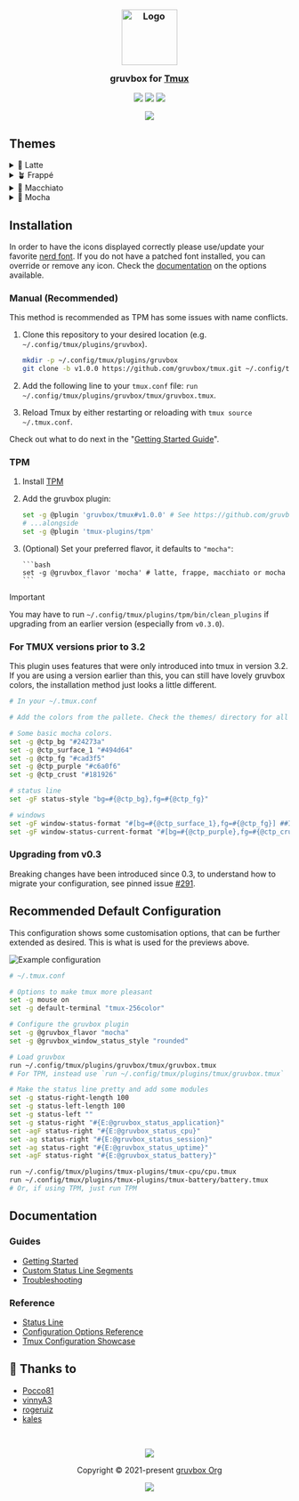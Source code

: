 <!-- markdownlint-disable -->
<h3 align="center">
 <img src="https://raw.githubusercontent.com/gruvbox/gruvbox/main/assets/logos/exports/1544x1544_circle.png" width="100" alt="Logo"/><br/>
 <img src="https://raw.githubusercontent.com/gruvbox/gruvbox/main/assets/misc/transparent.png" height="30" width="0px"/>
 gruvbox for <a href="https://github.com/tmux/tmux">Tmux</a>
 <img src="https://raw.githubusercontent.com/gruvbox/gruvbox/main/assets/misc/transparent.png" height="30" width="0px"/>
</h3>

<p align="center">
    <a href="https://github.com/gruvbox/tmux/stargazers"><img src="https://img.shields.io/github/stars/gruvbox/tmux?colorA=363a4f&colorB=b7bdf8&style=for-the-badge"></a>
    <a href="https://github.com/gruvbox/tmux/issues"><img src="https://img.shields.io/github/issues/gruvbox/tmux?colorA=363a4f&colorB=f5a97f&style=for-the-badge"></a>
    <a href="https://github.com/gruvbox/tmux/contributors"><img src="https://img.shields.io/github/contributors/gruvbox/tmux?colorA=363a4f&colorB=a6da95&style=for-the-badge"></a>
</p>

<p align="center">
  <img src="./assets/preview.webp"/>
</p>
<!-- markdownlint-enable -->

## Themes

<details>
<summary>🌻 Latte</summary>

![Latte Flavor Preview](./assets/latte.webp)

</details>
<details>
<summary>🪴 Frappé</summary>

![Frappe Flavor Preview](./assets/frappe.webp)

</details>
<details>
<summary>🌺 Macchiato</summary>

![Macchiato Flavor Preview](./assets/macchiato.webp)

</details>
<details>
<summary>🌿 Mocha</summary>

![Mocha Flavor Preview](./assets/mocha.webp)

</details>

## Installation

In order to have the icons displayed correctly please use/update your favorite
[nerd font](https://www.nerdfonts.com/font-downloads).
If you do not have a patched font installed, you can override or remove any
icon. Check the [documentation](./docs/reference/configuration.md) on the
options available.

### Manual (Recommended)

This method is recommended as TPM has some issues with name conflicts.

<!-- x-release-please-start-version -->

1. Clone this repository to your desired location (e.g.
   `~/.config/tmux/plugins/gruvbox`).

   ```bash
   mkdir -p ~/.config/tmux/plugins/gruvbox
   git clone -b v1.0.0 https://github.com/gruvbox/tmux.git ~/.config/tmux/plugins/gruvbox/tmux
   ```

1. Add the following line to your `tmux.conf` file:
   `run ~/.config/tmux/plugins/gruvbox/tmux/gruvbox.tmux`.
1. Reload Tmux by either restarting or reloading with `tmux source ~/.tmux.conf`.
<!-- x-release-please-end -->

Check out what to do next in the "[Getting Started Guide](./docs/tutorials/01-getting-started.md)".

### TPM

<!-- x-release-please-start-version -->

1.  Install [TPM](https://github.com/tmux-plugins/tpm)
1.  Add the gruvbox plugin:

    ```bash
    set -g @plugin 'gruvbox/tmux#v1.0.0' # See https://github.com/gruvbox/tmux/tags for additional tags
    # ...alongside
    set -g @plugin 'tmux-plugins/tpm'
    ```

1.  (Optional) Set your preferred flavor, it defaults to `"mocha"`:

        ```bash
        set -g @gruvbox_flavor 'mocha' # latte, frappe, macchiato or mocha
        ```

    <!-- x-release-please-end -->

> [!IMPORTANT]
> You may have to run `~/.config/tmux/plugins/tpm/bin/clean_plugins`
> if upgrading from an earlier version
> (especially from `v0.3.0`).

### For TMUX versions prior to 3.2

This plugin uses features that were only introduced into tmux in version 3.2.
If you are using a version earlier than this, you can still have lovely
gruvbox colors, the installation method just looks a little different.

```sh
# In your ~/.tmux.conf

# Add the colors from the pallete. Check the themes/ directory for all options.

# Some basic mocha colors.
set -g @ctp_bg "#24273a"
set -g @ctp_surface_1 "#494d64"
set -g @ctp_fg "#cad3f5"
set -g @ctp_purple "#c6a0f6"
set -g @ctp_crust "#181926"

# status line
set -gF status-style "bg=#{@ctp_bg},fg=#{@ctp_fg}"

# windows
set -gF window-status-format "#[bg=#{@ctp_surface_1},fg=#{@ctp_fg}] ##I ##T "
set -gF window-status-current-format "#[bg=#{@ctp_purple},fg=#{@ctp_crust}] ##I ##T "
```

### Upgrading from v0.3

Breaking changes have been introduced since 0.3, to understand how to migrate
your configuration, see pinned issue [#291](https://github.com/gruvbox/tmux/issues/291).

## Recommended Default Configuration

This configuration shows some customisation options, that can be further
extended as desired.
This is what is used for the previews above.

![Example configuration](./assets/mocha.webp)

```bash
# ~/.tmux.conf

# Options to make tmux more pleasant
set -g mouse on
set -g default-terminal "tmux-256color"

# Configure the gruvbox plugin
set -g @gruvbox_flavor "mocha"
set -g @gruvbox_window_status_style "rounded"

# Load gruvbox
run ~/.config/tmux/plugins/gruvbox/tmux/gruvbox.tmux
# For TPM, instead use `run ~/.config/tmux/plugins/tmux/gruvbox.tmux`

# Make the status line pretty and add some modules
set -g status-right-length 100
set -g status-left-length 100
set -g status-left ""
set -g status-right "#{E:@gruvbox_status_application}"
set -agF status-right "#{E:@gruvbox_status_cpu}"
set -ag status-right "#{E:@gruvbox_status_session}"
set -ag status-right "#{E:@gruvbox_status_uptime}"
set -agF status-right "#{E:@gruvbox_status_battery}"

run ~/.config/tmux/plugins/tmux-plugins/tmux-cpu/cpu.tmux
run ~/.config/tmux/plugins/tmux-plugins/tmux-battery/battery.tmux
# Or, if using TPM, just run TPM
```

## Documentation

### Guides

- [Getting Started](./docs/tutorials/01-getting-started.md)
- [Custom Status Line Segments](./docs/tutorials/02-custom-status.md)
- [Troubleshooting](./docs/guides/troubleshooting.md)

### Reference

- [Status Line](./docs/reference/status-line.md)
- [Configuration Options Reference](./docs/reference/configuration.md)
- [Tmux Configuration Showcase](https://github.com/gruvbox/tmux/discussions/317)

## 💝 Thanks to

- [Pocco81](https://github.com/Pocco81)
- [vinnyA3](https://github.com/vinnyA3)
- [rogeruiz](https://github.com/rogeruiz)
- [kales](https://github.com/kjnsn)

&nbsp;

<!-- markdownlint-disable -->
<p align="center">
<img src="https://raw.githubusercontent.com/gruvbox/gruvbox/main/assets/footers/gray0_ctp_on_line.svg?sanitize=true" /></p>
<p align="center">Copyright &copy; 2021-present <a href="https://github.com/gruvbox" target="_blank">gruvbox Org</a>
<p align="center"><a href="https://github.com/gruvbox/gruvbox/blob/main/LICENSE"><img src="https://img.shields.io/static/v1.svg?style=for-the-badge&label=License&message=MIT&logoColor=d9e0ee&colorA=363a4f&colorB=b7bdf8"/></a></p>
<!-- markdownlint-enable -->
